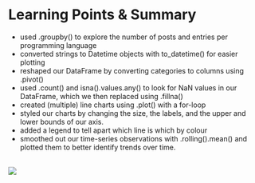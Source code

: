 <h1>Learning Points & Summary</h1>

<ul>
<li>used .groupby() to explore the number of posts and entries per programming language</li>

<li>converted strings to Datetime objects with to_datetime() for easier plotting</li>

<li>reshaped our DataFrame by converting categories to columns using .pivot()</li>

<li>used .count() and isna().values.any() to look for NaN values in our DataFrame, which we then replaced using .fillna()</li>

<li>created (multiple) line charts using .plot() with a for-loop</li>

<li>styled our charts by changing the size, the labels, and the upper and lower bounds of our axis.</li>

<li>added a legend to tell apart which line is which by colour</li>

<li>smoothed out our time-series observations with .rolling().mean() and plotted them to better identify trends over time.</li> </ul>
<br>
<img src="/images/1.JPG">
